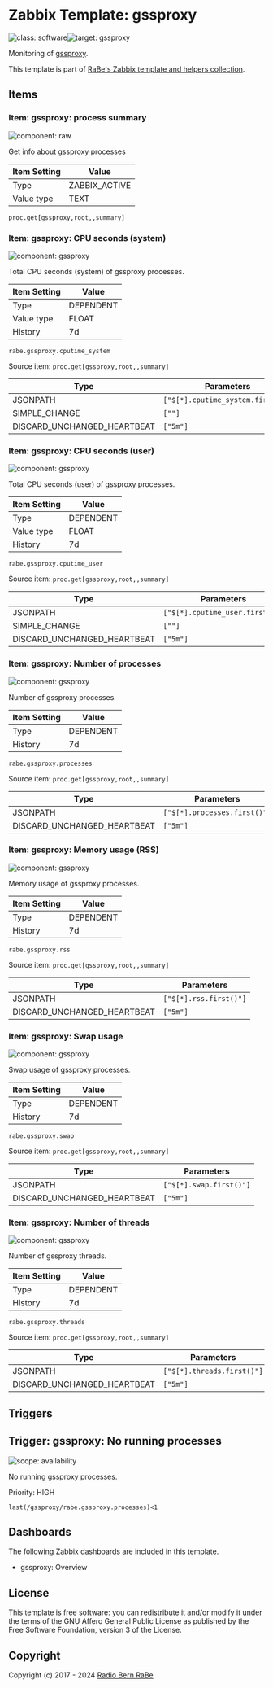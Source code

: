 # Zabbix Template: gssproxy

![class: software](https://img.shields.io/badge/class-software-00c9bf)![target: gssproxy](https://img.shields.io/badge/target-gssproxy-00c9bf)

Monitoring of [gssproxy](https://pagure.io/gssproxy).

This template is part of [RaBe's Zabbix template and helpers
collection](https://github.com/radiorabe/rabe-zabbix).


## Items

### Item: gssproxy: process summary

![component: raw](https://img.shields.io/badge/component-raw-00c9bf)

Get info about gssproxy processes

| Item Setting | Value |
| ------------ | ----- |
| Type | ZABBIX_ACTIVE |
| Value type | TEXT |

```
proc.get[gssproxy,root,,summary]
```

### Item: gssproxy: CPU seconds (system)

![component: gssproxy](https://img.shields.io/badge/component-gssproxy-00c9bf)

Total CPU seconds (system) of gssproxy processes.

| Item Setting | Value |
| ------------ | ----- |
| Type | DEPENDENT |
| Value type | FLOAT |
| History | 7d |

```
rabe.gssproxy.cputime_system
```
Source item: `proc.get[gssproxy,root,,summary]`

| Type | Parameters |
| ---- | ---------- |
| JSONPATH | `["$[*].cputime_system.first()"]` |
| SIMPLE_CHANGE | `[""]` |
| DISCARD_UNCHANGED_HEARTBEAT | `["5m"]` |

### Item: gssproxy: CPU seconds (user)

![component: gssproxy](https://img.shields.io/badge/component-gssproxy-00c9bf)

Total CPU seconds (user) of gssproxy processes.

| Item Setting | Value |
| ------------ | ----- |
| Type | DEPENDENT |
| Value type | FLOAT |
| History | 7d |

```
rabe.gssproxy.cputime_user
```
Source item: `proc.get[gssproxy,root,,summary]`

| Type | Parameters |
| ---- | ---------- |
| JSONPATH | `["$[*].cputime_user.first()"]` |
| SIMPLE_CHANGE | `[""]` |
| DISCARD_UNCHANGED_HEARTBEAT | `["5m"]` |

### Item: gssproxy: Number of processes

![component: gssproxy](https://img.shields.io/badge/component-gssproxy-00c9bf)

Number of gssproxy processes.

| Item Setting | Value |
| ------------ | ----- |
| Type | DEPENDENT |
| History | 7d |

```
rabe.gssproxy.processes
```
Source item: `proc.get[gssproxy,root,,summary]`

| Type | Parameters |
| ---- | ---------- |
| JSONPATH | `["$[*].processes.first()"]` |
| DISCARD_UNCHANGED_HEARTBEAT | `["5m"]` |

### Item: gssproxy: Memory usage (RSS)

![component: gssproxy](https://img.shields.io/badge/component-gssproxy-00c9bf)

Memory usage of gssproxy processes.

| Item Setting | Value |
| ------------ | ----- |
| Type | DEPENDENT |
| History | 7d |

```
rabe.gssproxy.rss
```
Source item: `proc.get[gssproxy,root,,summary]`

| Type | Parameters |
| ---- | ---------- |
| JSONPATH | `["$[*].rss.first()"]` |
| DISCARD_UNCHANGED_HEARTBEAT | `["5m"]` |

### Item: gssproxy: Swap usage

![component: gssproxy](https://img.shields.io/badge/component-gssproxy-00c9bf)

Swap usage of gssproxy processes.

| Item Setting | Value |
| ------------ | ----- |
| Type | DEPENDENT |
| History | 7d |

```
rabe.gssproxy.swap
```
Source item: `proc.get[gssproxy,root,,summary]`

| Type | Parameters |
| ---- | ---------- |
| JSONPATH | `["$[*].swap.first()"]` |
| DISCARD_UNCHANGED_HEARTBEAT | `["5m"]` |

### Item: gssproxy: Number of threads

![component: gssproxy](https://img.shields.io/badge/component-gssproxy-00c9bf)

Number of gssproxy threads.

| Item Setting | Value |
| ------------ | ----- |
| Type | DEPENDENT |
| History | 7d |

```
rabe.gssproxy.threads
```
Source item: `proc.get[gssproxy,root,,summary]`

| Type | Parameters |
| ---- | ---------- |
| JSONPATH | `["$[*].threads.first()"]` |
| DISCARD_UNCHANGED_HEARTBEAT | `["5m"]` |

## Triggers

## Trigger: gssproxy: No running processes

![scope: availability](https://img.shields.io/badge/scope-availability-00c9bf)

No running gssproxy processes.

Priority: HIGH

```
last(/gssproxy/rabe.gssproxy.processes)<1
```

## Dashboards

The following Zabbix dashboards are included in this template.
* gssproxy: Overview

## License

This template is free software: you can redistribute it and/or modify it under
the terms of the GNU Affero General Public License as published by the Free
Software Foundation, version 3 of the License.

## Copyright

Copyright (c) 2017 - 2024 [Radio Bern RaBe](http://www.rabe.ch)
